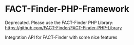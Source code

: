 FACT-Finder-PHP-Framework
=========================

Deprecated. Please use the FACT-Finder PHP Library:
https://github.com/FACT-Finder/FACT-Finder-PHP-Library

Integration API for FACT-Finder with some nice features
